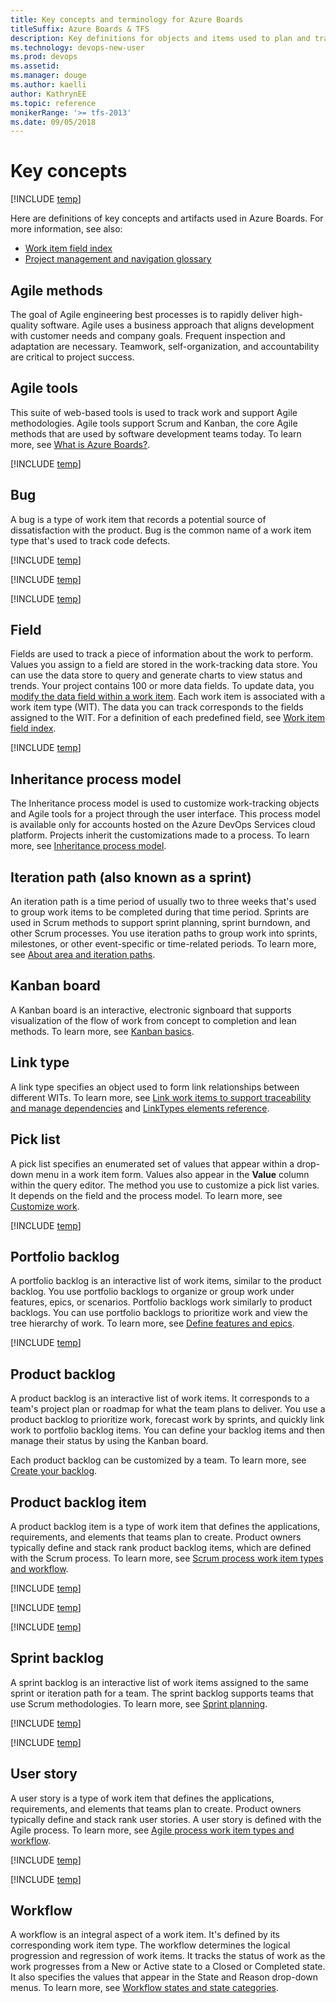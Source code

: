 ```yaml
---
title: Key concepts and terminology for Azure Boards
titleSuffix: Azure Boards & TFS 
description: Key definitions for objects and items used to plan and track work by using Azure Boards
ms.technology: devops-new-user 
ms.prod: devops
ms.assetid: 
ms.manager: douge
ms.author: kaelli
author: KathrynEE
ms.topic: reference
monikerRange: '>= tfs-2013'
ms.date: 09/05/2018  
---
```


# Key concepts 

[!INCLUDE [temp](../_shared/version-vsts-tfs-all-versions.md)]

Here are definitions of key concepts and artifacts used in Azure Boards. For more information, see also: 
- [Work item field index](../work-items/guidance/work-item-field.md)
- [Project management and navigation glossary](../../project/navigation/glossary.md)  

## Agile methods
The goal of Agile engineering best processes is to rapidly deliver high-quality software. Agile uses a business approach that aligns development with customer needs and company goals. Frequent inspection and adaptation are necessary. Teamwork, self-organization, and accountability are critical to project success.  

## Agile tools
This suite of web-based tools is used to track work and support Agile methodologies. Agile tools support Scrum and Kanban, the core Agile methods that are used by software development teams today. To learn more, see [What is Azure Boards?](what-is-azure-boards.md).

[!INCLUDE [temp](../../_shared/glossary-terms/area-paths.md)] 

## Bug
A bug is a type of work item that records a potential source of dissatisfaction with the product. Bug is the common name of a work item type that's used to track code defects.  

[!INCLUDE [temp](../../_shared/glossary-terms/collections.md)] 

[!INCLUDE [temp](../../_shared/glossary-terms/dashboards.md)] 

[!INCLUDE [temp](../../_shared/glossary-terms/favorites.md)] 

## Field 
Fields are used to track a piece of information about the work to perform. Values you assign to a field are stored in the work-tracking data store. You can use the data store to query and generate charts to view status and trends. Your project contains 100 or more data fields. To update data, you [modify the data field within a work item](plan-track-work.md). Each work item is associated with a work item type (WIT). The data you can track corresponds to the fields assigned to the WIT. For a definition of each predefined field, see [Work item field index](../work-items/guidance/work-item-field.md). 

[!INCLUDE [temp](../../_shared/glossary-terms/follow.md)] 

## Inheritance process model 
The Inheritance process model is used to customize work-tracking objects and Agile tools for a project through the user interface. This process model is available only for accounts hosted on the Azure DevOps Services cloud platform. Projects inherit the customizations made to a process. To learn more, see [Inheritance process model](../../organizations/settings/work/inheritance-process-model.md).


## Iteration path (also known as a sprint)
An iteration path is a time period of usually two to three weeks that's used to group work items to be completed during that time period. Sprints are used in Scrum methods to support sprint planning, sprint burndown, and other Scrum processes. You use iteration paths to group work into sprints, milestones, or other event-specific or time-related periods. To learn more, see [About area and iteration paths](../../organizations/settings/about-areas-iterations.md).

## Kanban board 
A Kanban board is an interactive, electronic signboard that supports visualization of the flow of work from concept to completion and lean methods. To learn more, see [Kanban basics](../boards/kanban-quickstart.md).

 
## Link type
A link type specifies an object used to form link relationships between different WITs. To learn more, see [Link work items to support traceability and manage dependencies](../queries/link-work-items-support-traceability.md) and [LinkTypes elements reference](../../reference/xml/link-type-element-reference.md).  

## Pick list

A pick list specifies an enumerated set of values that appear within a drop-down menu in a work item form. Values also appear in the **Value** column within the query editor. The method you use to customize a pick list varies. It depends on the field and the process model. To learn more, see [Customize work](../../reference/customize-work.md). 

[!INCLUDE [temp](../../_shared/glossary-terms/plans.md)] 

## Portfolio backlog 
A portfolio backlog is an interactive list of work items, similar to the product backlog. You use portfolio backlogs to organize or group work under features, epics, or scenarios. Portfolio backlogs work similarly to product backlogs. You can use portfolio backlogs to prioritize work and view the tree hierarchy of work. To learn more, see [Define features and epics](../backlogs/define-features-epics.md). 

[!INCLUDE [temp](../../_shared/glossary-terms/process.md)]  

## Product backlog 
A product backlog is an interactive list of work items. It corresponds to a team's project plan or roadmap for what the team plans to deliver. You use a product backlog to prioritize work, forecast work by sprints, and quickly link work to portfolio backlog items. You can define your backlog items and then manage their status by using the Kanban board. 

Each product backlog can be customized by a team. To learn more, see [Create your backlog](../backlogs/create-your-backlog.md). 

## Product backlog item
A product backlog item is a type of work item that defines the applications, requirements, and elements that teams plan to create. Product owners typically define and stack rank product backlog items, which are defined with the Scrum process. To learn more, see [Scrum process work item types and workflow](../work-items/guidance/scrum-process-workflow.md). 

[!INCLUDE [temp](../../_shared/glossary-terms/projects.md)] 

[!INCLUDE [temp](../../_shared/glossary-terms/queries.md)] 

[!INCLUDE [temp](../../_shared/glossary-terms/sprints.md)] 

## Sprint backlog 
A sprint backlog is an interactive list of work items assigned to the same sprint or iteration path for a team. The sprint backlog supports teams that use Scrum methodologies. To learn more, see [Sprint planning](../sprints/assign-work-sprint.md).  

[!INCLUDE [temp](../../_shared/glossary-terms/taskboard.md)] 

[!INCLUDE [temp](../../_shared/glossary-terms/teams.md)] 

## User story
A user story is a type of work item that defines the applications, requirements, and elements that teams plan to create. Product owners typically define and stack rank user stories. A user story is defined with the Agile process. To learn more, see [Agile process work item types and workflow](../work-items/guidance/agile-process-workflow.md). 

[!INCLUDE [temp](../../_shared/glossary-terms/widgets.md)] 

[!INCLUDE [temp](../../_shared/glossary-terms/work-item-types.md)] 

## Workflow 

A workflow is an integral aspect of a work item. It's defined by its corresponding work item type. The workflow determines the logical progression and regression of work items. It tracks the status of work as the work progresses from a New or Active state to a Closed or Completed state. It also specifies the values that appear in the State and Reason drop-down menus. To learn more, see [Workflow states and state categories](../work-items/workflow-and-state-categories.md).

